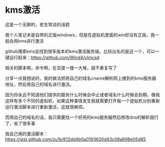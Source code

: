 # kms激活


这是一个无聊的，老生常谈的话题

我个人笔记本是自带的正版windows，但是在虚拟机里面的win却没有正版，我一般会用kms进行激活

github搜索kms会找到很多版本的kms激活服务端，比较出名的是这一个，可以一键运行起来：https://github.com/Wind4/vlmcsd

相关的脚本啊，命令啊，在百度一搜一大堆，就不重复写了

分享一点我想说的，我的做法把用自己的域名cname解析网上搜到的kms服务器地址，然后用自己的域名进行激活。

因为你永远不知道他们提供的服务什么时候会中止或者域名什么时候会到期，像我这样有多个不同的虚拟机，如果这种事情发生我就需要打开每一个虚拟机分别重新运行激活脚本进行重新激活，这就很麻烦。

而用自己的域名的话，我只需要找一个好用的kms服务器然后修改dns的解析就行了，省了很多事

我自己用的激活脚本： https://gist.github.com/zu1k/612dd4b0a0193620d43c08a698e05d85


